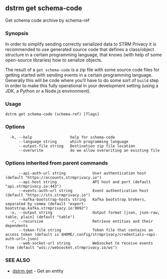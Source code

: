 ## dstrm get schema-code

Get schema code archive by schema-ref

### Synopsis

In order to simplify sending correctly serialized data to STRM Privacy
it is recommended to use generated source code that defines a
class/object structure in a certain programming language, that knows
(with help of some open-source libraries) how to serialize objects.

The result of a `get schema-code` is a zip file with some source code
files for getting started with sending events in a certain programming
language. Generally this will be code where you’ll have to do some sort
of `build` step in order to make this fully operational in your
development setting (using a JDK, a Python or a Node.js environment).

### Usage

```
dstrm get schema-code (schema-ref) [flags]
```

### Options

```
  -h, --help                 help for schema-code
      --language string      which programming language
      --output-file string   Destination zip file location
      --overwrite            do we allow overwriting an existing file
```

### Options inherited from parent commands

```
      --api-auth-url string            User authentication host (default "https://accounts.strmprivacy.io")
      --api-host string                API host and port (default "api.strmprivacy.io:443")
      --events-auth-url string         Event authentication host (default "https://sts.strmprivacy.io")
      --kafka-bootstrap-hosts string   Kafka bootstrap brokers, separated by comma (default "export-bootstrap.kafka.strmprivacy.io:9092")
  -o, --output string                  Output format [json, json-raw, table, plain] (default "table")
  -r, --recursive                      Retrieve entities and their dependents
      --token-file string              Token file that contains an access token (default is $HOME/.config/strmprivacy/credentials-<api-auth-url>.json)
      --web-socket-url string          Websocket to receive events from (default "wss://websocket.strmprivacy.io/ws")
```

### SEE ALSO

* [dstrm get](dstrm_get.md)	 - Get an entity

